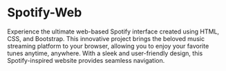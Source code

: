 # Spotify-Web
Experience the ultimate web-based Spotify interface created using HTML, CSS, and Bootstrap. This innovative project brings the beloved music streaming platform to your browser, allowing you to enjoy your favorite tunes anytime, anywhere. With a sleek and user-friendly design, this Spotify-inspired website provides seamless navigation.
